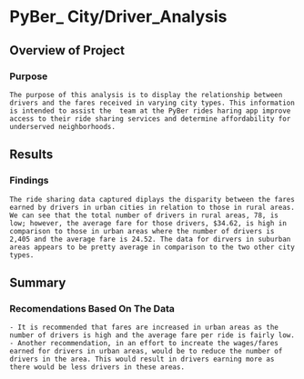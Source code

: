 # PyBer_ City/Driver_Analysis

## Overview of Project

### Purpose
    The purpose of this analysis is to display the relationship between drivers and the fares received in varying city types. This information is intended to assist the  team at the PyBer rides haring app improve access to their ride sharing services and determine affordability for underserved neighborhoods.


## Results
### Findings
    The ride sharing data captured diplays the disparity between the fares earned by drivers in urban cities in relation to those in rural areas. We can see that the total number of drivers in rural areas, 78, is low; however, the average fare for those drivers, $34.62, is high in comparison to those in urban areas where the number of drivers is 2,405 and the average fare is 24.52. The data for dirvers in suburban areas appears to be pretty average in comparison to the two other city types. 
    
## Summary
### Recomendations Based On The Data
    - It is recommended that fares are increased in urban areas as the number of drivers is high and the average fare per ride is fairly low.
    - Another recommendation, in an effort to increate the wages/fares earned for drivers in urban areas, would be to reduce the number of drivers in the area. This would result in drivers earning more as there would be less drivers in these areas.
